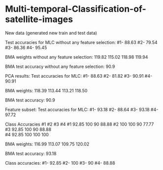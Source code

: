 # Multi-temporal-Classification-of-satellite-images

New data (generated new train and test data)

Test accuracies for MLC without any feature selection:
#1- 88.63
#2- 79.54
#3- 86.36
#4- 95.45

BMA weights without any feature selection:
119.82
115.02
118.98
119.94

BMA test accuracy without any feature selection:
90.9


PCA results:
Test accuracies for MLC:
#1- 88.63
#2- 81.82
#3- 90.91
#4- 90.91

BMA weights:
118.39
113.44
113.21
118.50

BMA test accuracy:
90.9


Feature subset:
Test accuracies for MLC:
#1- 93.18
#2- 88.64
#3- 93.18
#4- 97.72

Class Accuracies
	#1	#2	#3	#4
#1	92.85	100	90	88.88
#2	100	100	90	77.77
#3	92.85	100	90	88.88	
#4	92.85	100	100	100

BMA weights:
116.99
113.07
109.75
120.02

BMA test accuracy:
93.18

Class accuracies:
#1- 92.85
#2- 100
#3- 90
#4- 88.88


